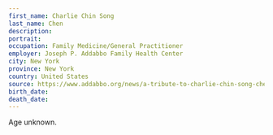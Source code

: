 ```yaml
---
first_name: Charlie Chin Song
last_name: Chen
description: 
portrait: 
occupation: Family Medicine/General Practitioner
employer: Joseph P. Addabbo Family Health Center
city: New York
province: New York
country: United States
source: https://www.addabbo.org/news/a-tribute-to-charlie-chin-song-chen-do/
birth_date: 
death_date: 
---
```


Age unknown.